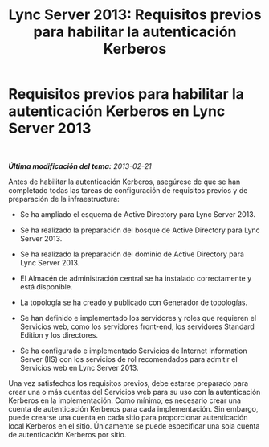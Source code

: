 ﻿---
title: 'Lync Server 2013: Requisitos previos para habilitar la autenticación Kerberos'
TOCTitle: Requisitos previos para habilitar la autenticación Kerberos
ms:assetid: 3f276a21-7476-4bc0-9fd1-59e844d2e9c1
ms:mtpsurl: https://technet.microsoft.com/es-es/library/Gg425909(v=OCS.15)
ms:contentKeyID: 48275072
ms.date: 01/07/2017
mtps_version: v=OCS.15
ms.translationtype: HT
---

# Requisitos previos para habilitar la autenticación Kerberos en Lync Server 2013

 

_**Última modificación del tema:** 2013-02-21_

Antes de habilitar la autenticación Kerberos, asegúrese de que se han completado todas las tareas de configuración de requisitos previos y de preparación de la infraestructura:

  - Se ha ampliado el esquema de Active Directory para Lync Server 2013.

  - Se ha realizado la preparación del bosque de Active Directory para Lync Server 2013.

  - Se ha realizado la preparación del dominio de Active Directory para Lync Server 2013.

  - El Almacén de administración central se ha instalado correctamente y está disponible.

  - La topología se ha creado y publicado con Generador de topologías.

  - Se han definido e implementado los servidores y roles que requieren el Servicios web, como los servidores front-end, los servidores Standard Edition y los directores.

  - Se ha configurado e implementado Servicios de Internet Information Server (IIS) con los servicios de rol recomendados para admitir el Servicios web en Lync Server 2013.

Una vez satisfechos los requisitos previos, debe estarse preparado para crear una o más cuentas del Servicios web para su uso con la autenticación Kerberos en la implementación. Como mínimo, es necesario crear una cuenta de autenticación Kerberos para cada implementación. Sin embargo, puede crearse una cuenta en cada sitio para proporcionar autenticación local Kerberos en el sitio. Únicamente se puede especificar una sola cuenta de autenticación Kerberos por sitio.

